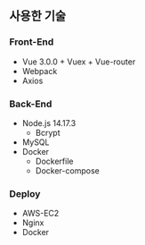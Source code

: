 ## 사용한 기술

### Front-End

- Vue 3.0.0 + Vuex + Vue-router
- Webpack
- Axios

### **Back-End**

- Node.js 14.17.3
    - Bcrypt
- MySQL
- Docker
    - Dockerfile
    - Docker-compose

### Deploy

- AWS-EC2
- Nginx
- Docker
